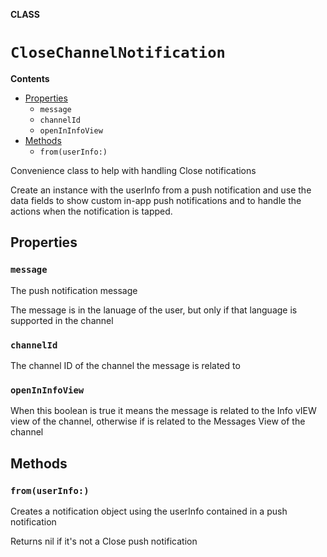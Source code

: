 **CLASS**

# `CloseChannelNotification`

**Contents**

- [Properties](#properties)
  - `message`
  - `channelId`
  - `openInInfoView`
- [Methods](#methods)
  - `from(userInfo:)`

Convenience class to help with handling Close notifications

Create an instance with the userInfo from a push notification and use
the data fields to show custom in-app push notifications and to handle
the actions when the notification is tapped.

## Properties
### `message`

The push notification message

The message is in the lanuage of the user, but only if that language
is supported in the channel

### `channelId`

The channel ID of the channel the message is related to

### `openInInfoView`

When this boolean is true it means the message is related to the Info vIEW
view of the channel, otherwise if is related to the Messages View of the
channel

## Methods
### `from(userInfo:)`

Creates a notification object using the userInfo contained in a push notification

Returns nil if it's not a Close push notification
